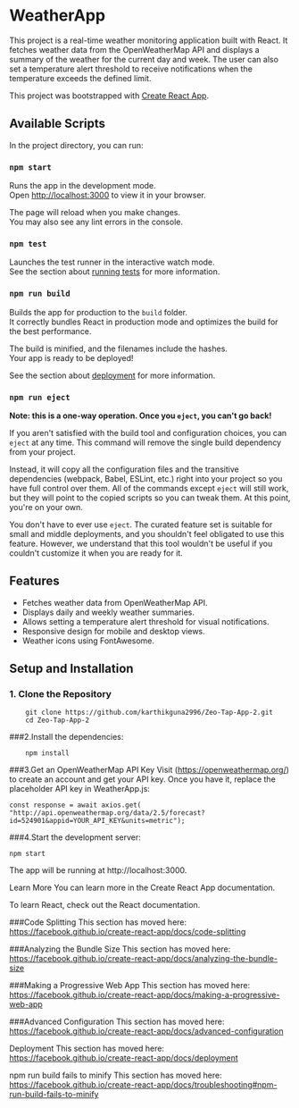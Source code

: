 # WeatherApp

This project is a real-time weather monitoring application built with React. It fetches weather data from the OpenWeatherMap API and displays a summary of the weather for the current day and week. The user can also set a temperature alert threshold to receive notifications when the temperature exceeds the defined limit.

This project was bootstrapped with [Create React App](https://github.com/facebook/create-react-app).

## Available Scripts

In the project directory, you can run:

### `npm start`

Runs the app in the development mode.\
Open [http://localhost:3000](http://localhost:3000) to view it in your browser.

The page will reload when you make changes.\
You may also see any lint errors in the console.

### `npm test`

Launches the test runner in the interactive watch mode.\
See the section about [running tests](https://facebook.github.io/create-react-app/docs/running-tests) for more information.

### `npm run build`

Builds the app for production to the `build` folder.\
It correctly bundles React in production mode and optimizes the build for the best performance.

The build is minified, and the filenames include the hashes.\
Your app is ready to be deployed!

See the section about [deployment](https://facebook.github.io/create-react-app/docs/deployment) for more information.

### `npm run eject`

**Note: this is a one-way operation. Once you `eject`, you can't go back!**

If you aren't satisfied with the build tool and configuration choices, you can `eject` at any time. This command will remove the single build dependency from your project.

Instead, it will copy all the configuration files and the transitive dependencies (webpack, Babel, ESLint, etc.) right into your project so you have full control over them. All of the commands except `eject` will still work, but they will point to the copied scripts so you can tweak them. At this point, you're on your own.

You don't have to ever use `eject`. The curated feature set is suitable for small and middle deployments, and you shouldn't feel obligated to use this feature. However, we understand that this tool wouldn't be useful if you couldn't customize it when you are ready for it.

## Features

- Fetches weather data from OpenWeatherMap API.
- Displays daily and weekly weather summaries.
- Allows setting a temperature alert threshold for visual notifications.
- Responsive design for mobile and desktop views.
- Weather icons using FontAwesome.

## Setup and Installation

### 1. Clone the Repository

        git clone https://github.com/karthikguna2996/Zeo-Tap-App-2.git
        cd Zeo-Tap-App-2
    
 
###2.Install the dependencies:
   
        npm install
 
 
###3.Get an OpenWeatherMap API Key Visit (https://openweathermap.org/)  to create an account and get your API key. Once you have it, replace the placeholder API key in WeatherApp.js:

   
     
    const response = await axios.get(
    "http://api.openweathermap.org/data/2.5/forecast?id=524901&appid=YOUR_API_KEY&units=metric");

 
 
###4.Start the development server:

    npm start
The app will be running at http://localhost:3000.

Learn More
You can learn more in the Create React App documentation.

To learn React, check out the React documentation.

###Code Splitting
This section has moved here: https://facebook.github.io/create-react-app/docs/code-splitting

###Analyzing the Bundle Size
This section has moved here: https://facebook.github.io/create-react-app/docs/analyzing-the-bundle-size

###Making a Progressive Web App
This section has moved here: https://facebook.github.io/create-react-app/docs/making-a-progressive-web-app

###Advanced Configuration
This section has moved here: https://facebook.github.io/create-react-app/docs/advanced-configuration

Deployment
This section has moved here: https://facebook.github.io/create-react-app/docs/deployment

npm run build fails to minify
This section has moved here: https://facebook.github.io/create-react-app/docs/troubleshooting#npm-run-build-fails-to-minify
